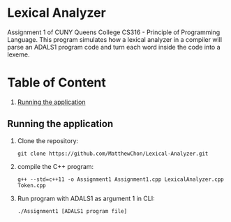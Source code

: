 # Lexical Analyzer
Assignment 1 of CUNY Queens College CS316 - Principle of Programming Language. This program simulates how a lexical analyzer in a compiler will parse an ADALS1 program code and turn each word inside the code into a lexeme.

# Table of Content
1. [Running the application](#running-the-application)

## Running the application
1. Clone the repository:
    ```
    git clone https://github.com/MatthewChon/Lexical-Analyzer.git
    ```

2. compile the C++ program:
    ```
    g++ --std=c++11 -o Assignment1 Assignment1.cpp LexicalAnalyzer.cpp Token.cpp
    ```
    
3. Run program with ADALS1 as argument 1 in CLI:

    ```
    ./Assignment1 [ADALS1 program file]
    ```

